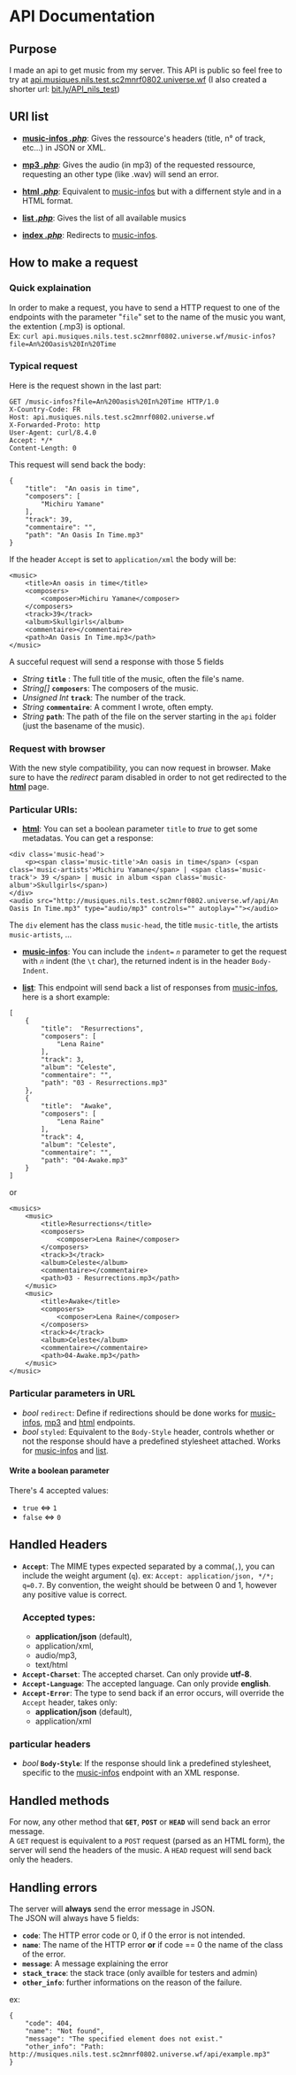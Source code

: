 # API Documentation
## Purpose
I made an api to get music from my server. This API is public so feel free to try at [api.musiques.nils.test.sc2mnrf0802.universe.wf](http://api.musiques.nils.test.sc2mnrf0802.universe.wf/?file=An+Oasis+In+Time)  (I also created a shorter url: [bit.ly/API_nils_test](https://bit.ly/API_nils_test))

## URI list
- __[music-infos *.php*](music-infos.php)__: Gives the ressource's headers (title, n° of track, etc...) in JSON or XML. 

   
- __[mp3 *.php*](mp3.php)__: Gives the audio (in mp3) of the requested ressource, requesting an other type (like .wav) will send an error.  


- __[html *.php*](html.php)__: Equivalent to [music-infos](music-infos.php) but with a differnent style and in a HTML format.    


- __[list *.php*](list.php)__: Gives the list of all available musics


- __[index *.php*](index.php)__: Redirects to [music-infos](music-infos.php).


## How to make a request
### Quick explaination
In order to make a request, you have to send a HTTP request to one of the endpoints with the parameter "`file`" set to the name of the music you want, the extention (.mp3) is optional.  
Ex: `curl api.musiques.nils.test.sc2mnrf0802.universe.wf/music-infos?file=An%20Oasis%20In%20Time`

### Typical request
Here is the request shown in the last part: 
```
GET /music-infos?file=An%20Oasis%20In%20Time HTTP/1.0
X-Country-Code: FR
Host: api.musiques.nils.test.sc2mnrf0802.universe.wf
X-Forwarded-Proto: http
User-Agent: curl/8.4.0
Accept: */*
Content-Length: 0
```
This request will send back the body:
```
{
    "title":  "An oasis in time",
    "composers": [
        "Michiru Yamane"
    ],
    "track": 39,
    "commentaire": "",
    "path": "An Oasis In Time.mp3"
}
```
If the header `Accept` is set to `application/xml` the body will be:
```
<music>
    <title>An oasis in time</title>
    <composers>
        <composer>Michiru Yamane</composer>
    </composers>
    <track>39</track>
    <album>Skullgirls</album>
    <commentaire></commentaire>
    <path>An Oasis In Time.mp3</path>
</music>
```

A succeful request will send a response with those 5 fields
+ _String_ __`title`__ : The full title of the music, often the file's name.
+ _String[]_ __`composers`__: The composers of the music.
+ _Unsigned Int_ __`track`__: The number of the track.
+ _String_ __`commentaire`__: A comment I wrote, often empty.
+ _String_ __`path`__: The path of the file on the server starting in the `api` folder (just the basename of the music).

### Request with browser
With the new style compatibility, you can now request in browser. Make sure to have the _redirect_ param disabled in order to not get redirected to the __[html](html.php)__ page. 

### Particular URIs:
+ __[html](html.php)__: You can set a boolean parameter `title` to _true_ to get some metadatas.
You can get a response:
```
<div class='music-head'>
    <p><span class='music-title'>An oasis in time</span> (<span class='music-artists'>Michiru Yamane</span> | <span class='music-track'> 39 </span> | music in album <span class='music-album'>Skullgirls</span>)
</div>
<audio src="http://musiques.nils.test.sc2mnrf0802.universe.wf/api/An Oasis In Time.mp3" type="audio/mp3" controls="" autoplay=""></audio>
```

The `div` element has the class `music-head`, the title `music-title`, the artists `music-artists`, ...


+ __[music-infos](music-infos.php)__: You can include the `indent=` _`n`_ parameter to get the request with _`n`_ indent (the `\t` char), the returned indent is in the header `Body-Indent`.

+ __[list](list.php)__: This endpoint will send back a list of responses from [music-infos](music-infos.php), here is a short example:
```
[
    {
        "title":  "Resurrections",
        "composers": [
            "Lena Raine"
        ],
        "track": 3,
        "album": "Celeste",
        "commentaire": "",
        "path": "03 - Resurrections.mp3"
    },
    {
        "title":  "Awake",
        "composers": [
            "Lena Raine"
        ],
        "track": 4,
        "album": "Celeste",
        "commentaire": "",
        "path": "04-Awake.mp3"
    }
]
```
or
```
<musics>
    <music>
        <title>Resurrections</title>
        <composers>
            <composer>Lena Raine</composer>
        </composers>
        <track>3</track>
        <album>Celeste</album>
        <commentaire></commentaire>
        <path>03 - Resurrections.mp3</path>
    </music>
    <music>
        <title>Awake</title>
        <composers>
            <composer>Lena Raine</composer>
        </composers>
        <track>4</track>
        <album>Celeste</album>
        <commentaire></commentaire>
        <path>04-Awake.mp3</path>
    </music>
</music>
```

### Particular parameters in URL
+ _bool_ `redirect`: Define if redirections should be done works for [music-infos](music-infos.php), [mp3](mp3.php) and [html](html.php) endpoints.
+ _bool_ `styled`: Equivalent to the `Body-Style` header, controls whether or not the response should have a predefined stylesheet attached. Works for [music-infos](music-infos.php) and [list](list.php).

#### Write a boolean parameter
There's 4 accepted values:
+ `true` <=> `1`
+ `false` <=> `0`

## Handled Headers

- __`Accept`__: The MIME types expected separated by a comma(`,`), you can include the weight argument (`q`). ex: `Accept: application/json, */*; q=0.7`. By convention, the weight should be between 0 and 1, however any positive value is correct.
    ### Accepted types: 
    + **application/json** (default),
    + application/xml,
    + audio/mp3,
    + text/html
- __`Accept-Charset`__: The accepted charset. Can only provide __utf-8__.
- __`Accept-Language`__: The accepted language. Can only provide __english__.
- __`Accept-Error`__: The type to send back if an error occurs, will override the `Accept` header, takes only:
    + **application/json** (default),
    + application/xml
### particular headers
+ _bool_ **`Body-Style`**: If the response should link a predefined stylesheet, specific to the [music-infos](music-infos.php) endpoint with an XML response.

## Handled methods
For now, any other method that __`GET`__, __`POST`__ or __`HEAD`__ will send back an error message.  
A `GET` request is equivalent to a `POST` request (parsed as an HTML form), the server will send the headers of the music. A `HEAD` request will send back only the headers.

## Handling errors
The server will __always__ send the error message in JSON.  
The JSON will always have 5 fields:
+ __`code`__: The HTTP error code or 0, if 0 the error is not intended.
+ __`name`__: The name of the HTTP error __or__ if code == 0 the name of the class of the error.
+ __`message`__: A message explaining the error
+ __`stack_trace`__: the stack trace (only availble for testers and admin)
+ __`other_info`__: further informations on the reason of the failure.

ex:  
```
{
    "code": 404,
    "name": "Not found",
    "message": "The specified element does not exist."
    "other_info": "Path: http://musiques.nils.test.sc2mnrf0802.universe.wf/api/example.mp3"  
}
```
